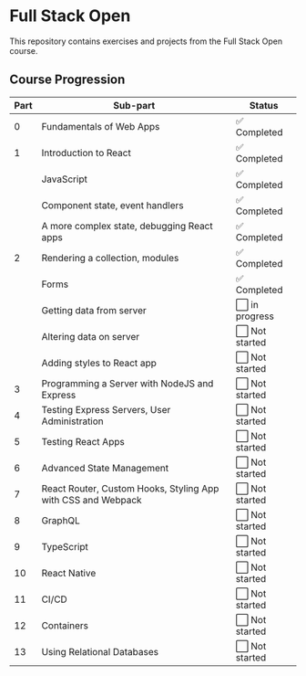 # Full Stack Open

This repository contains exercises and projects from the Full Stack Open course.

## Course Progression

| Part | Sub-part | Status |
|------|----------|--------|
| 0    | Fundamentals of Web Apps | ✅ Completed |
| 1    | Introduction to React | ✅ Completed |
|      | JavaScript | ✅ Completed |
|      | Component state, event handlers | ✅ Completed |
|      | A more complex state, debugging React apps | ✅ Completed |
| 2    | Rendering a collection, modules | ✅ Completed |
|      | Forms | ✅ Completed |
|      | Getting data from server | ⬜ in progress |
|      | Altering data on server | ⬜ Not started |
|      | Adding styles to React app | ⬜ Not started |
| 3    | Programming a Server with NodeJS and Express | ⬜ Not started |
| 4    | Testing Express Servers, User Administration | ⬜ Not started |
| 5    | Testing React Apps | ⬜ Not started |
| 6    | Advanced State Management | ⬜ Not started |
| 7    | React Router, Custom Hooks, Styling App with CSS and Webpack | ⬜ Not started |
| 8    | GraphQL | ⬜ Not started |
| 9    | TypeScript | ⬜ Not started |
| 10   | React Native | ⬜ Not started |
| 11   | CI/CD | ⬜ Not started |
| 12   | Containers | ⬜ Not started |
| 13   | Using Relational Databases | ⬜ Not started |
